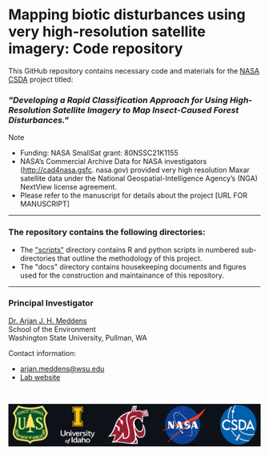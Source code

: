 # Mapping biotic disturbances using very high-resolution satellite imagery: Code repository

This GitHub repository contains necessary code and materials for the [NASA CSDA](https://www.earthdata.nasa.gov/esds/csda) project titled:
### *"Developing a Rapid Classification Approach for Using High-Resolution Satellite Imagery to Map Insect-Caused Forest Disturbances."*

> [!NOTE]
> * Funding: NASA SmallSat grant: 80NSSC21K1155
> * NASA’s Commercial Archive Data for NASA investigators (http://cad4nasa.gsfc. nasa.gov) provided very high resolution Maxar satellite data under the National Geospatial-Intelligence Agency’s (NGA) NextView license agreement.
> * Please refer to the manuscript for details about the project [URL FOR MANUSCRIPT]

<hr>

### The repository contains the following directories:
* The ["scripts"](scripts) directory contains R and python scripts in numbered sub-directories that outline the methodology of this project.
* The "docs" directory contains housekeeping documents and figures used for the construction and maintainance of this repository.

----------------------------------------------------------
### Principal Investigator

[Dr. Arjan J. H. Meddens](https://environment.wsu.edu/arjan-meddens/)  
School of the Environment  
Washington State University, Pullman, WA


Contact information: 
* arjan.meddens@wsu.edu
* [Lab website](https://labs.wsu.edu/meddenslab/)

<br>

![Project institutions - banner](docs/ProjectInstitutionsBanner.png)  
